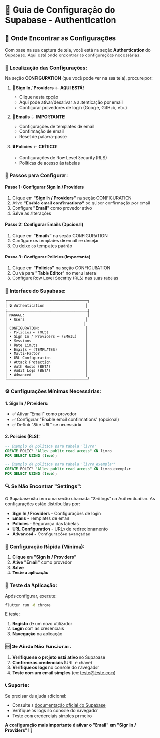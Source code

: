 # 🔧 Guia de Configuração do Supabase - Authentication

## 📍 Onde Encontrar as Configurações

Com base na sua captura de tela, você está na seção **Authentication** do Supabase. Aqui está onde encontrar as configurações necessárias:

### 🎯 **Localização das Configurações:**

Na seção **CONFIGURATION** (que você pode ver na sua tela), procure por:

1. **📧 Sign In / Providers** ← **AQUI ESTÁ!**
   - Clique nesta opção
   - Aqui pode ativar/desativar a autenticação por email
   - Configurar provedores de login (Google, GitHub, etc.)

2. **📧 Emails** ← **IMPORTANTE!**
   - Configurações de templates de email
   - Confirmação de email
   - Reset de palavra-passe

3. **🔒 Policies** ← **CRÍTICO!**
   - Configurações de Row Level Security (RLS)
   - Políticas de acesso às tabelas

### 🚀 **Passos para Configurar:**

#### **Passo 1: Configurar Sign In / Providers**
1. Clique em **"Sign In / Providers"** na seção CONFIGURATION
2. Ative **"Enable email confirmations"** se quiser confirmação por email
3. Configure **"Email"** como provedor ativo
4. Salve as alterações

#### **Passo 2: Configurar Emails (Opcional)**
1. Clique em **"Emails"** na seção CONFIGURATION
2. Configure os templates de email se desejar
3. Ou deixe os templates padrão

#### **Passo 3: Configurar Policies (Importante)**
1. Clique em **"Policies"** na seção CONFIGURATION
2. Ou vá para **"Table Editor"** no menu lateral
3. Configure Row Level Security (RLS) nas suas tabelas

### 🎨 **Interface do Supabase:**

```
┌─────────────────────────────────────┐
│ 🔒 Authentication                   │
├─────────────────────────────────────┤
│ MANAGE:                             │
│ • Users                            │
│                                   │
│ CONFIGURATION:                     │
│ • Policies ← (RLS)                 │
│ • Sign In / Providers ← (EMAIL)    │
│ • Sessions                         │
│ • Rate Limits                      │
│ • Emails ← (TEMPLATES)             │
│ • Multi-Factor                     │
│ • URL Configuration                │
│ • Attack Protection                │
│ • Auth Hooks (BETA)                │
│ • Audit Logs (BETA)                │
│ • Advanced                         │
└─────────────────────────────────────┘
```

### ⚙️ **Configurações Mínimas Necessárias:**

#### **1. Sign In / Providers:**
- ✅ Ativar "Email" como provedor
- ✅ Configurar "Enable email confirmations" (opcional)
- ✅ Definir "Site URL" se necessário

#### **2. Policies (RLS):**
```sql
-- Exemplo de política para tabela 'livro'
CREATE POLICY "Allow public read access" ON livro
FOR SELECT USING (true);

-- Exemplo de política para tabela 'livro_exemplar'
CREATE POLICY "Allow public read access" ON livro_exemplar
FOR SELECT USING (true);
```

### 🔍 **Se Não Encontrar "Settings":**

O Supabase não tem uma seção chamada "Settings" na Authentication. As configurações estão distribuídas por:

- **Sign In / Providers** - Configurações de login
- **Emails** - Templates de email
- **Policies** - Segurança das tabelas
- **URL Configuration** - URLs de redirecionamento
- **Advanced** - Configurações avançadas

### 🚨 **Configuração Rápida (Mínima):**

1. **Clique em "Sign In / Providers"**
2. **Ative "Email"** como provedor
3. **Salve**
4. **Teste a aplicação**

### 📱 **Teste da Aplicação:**

Após configurar, execute:
```bash
flutter run -d chrome
```

E teste:
1. **Registo** de um novo utilizador
2. **Login** com as credenciais
3. **Navegação** na aplicação

### 🆘 **Se Ainda Não Funcionar:**

1. **Verifique se o projeto está ativo** no Supabase
2. **Confirme as credenciais** (URL e chave)
3. **Verifique os logs** no console do navegador
4. **Teste com um email simples** (ex: teste@teste.com)

### 📞 **Suporte:**

Se precisar de ajuda adicional:
- Consulte a [documentação oficial do Supabase](https://supabase.com/docs/guides/auth)
- Verifique os logs no console do navegador
- Teste com credenciais simples primeiro

**A configuração mais importante é ativar o "Email" em "Sign In / Providers"!** 🎯
